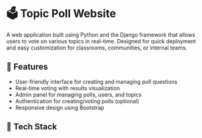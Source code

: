 # 🗳️ Topic Poll Website

A web application built using Python and the Django framework that allows users to vote on various topics in real-time. Designed for quick deployment and easy customization for classrooms, communities, or internal teams.

## 🚀 Features

- User-friendly interface for creating and managing poll questions
- Real-time voting with results visualization
- Admin panel for managing polls, users, and topics
- Authentication for creating/voting polls (optional)
- Responsive design using Bootstrap

## 🧰 Tech Stack
